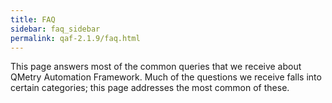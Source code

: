 ```yaml
---
title: FAQ
sidebar: faq_sidebar
permalink: qaf-2.1.9/faq.html
---
```


This page answers most of the common queries that we receive about QMetry Automation Framework. Much of the questions we receive falls into certain categories; this page addresses the most common of these.
